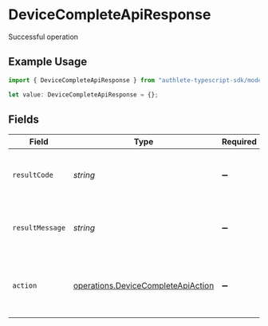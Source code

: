 # DeviceCompleteApiResponse

Successful operation

## Example Usage

```typescript
import { DeviceCompleteApiResponse } from "authlete-typescript-sdk/models/operations";

let value: DeviceCompleteApiResponse = {};
```

## Fields

| Field                                                                                    | Type                                                                                     | Required                                                                                 | Description                                                                              |
| ---------------------------------------------------------------------------------------- | ---------------------------------------------------------------------------------------- | ---------------------------------------------------------------------------------------- | ---------------------------------------------------------------------------------------- |
| `resultCode`                                                                             | *string*                                                                                 | :heavy_minus_sign:                                                                       | The code which represents the result of the API call.                                    |
| `resultMessage`                                                                          | *string*                                                                                 | :heavy_minus_sign:                                                                       | A short message which explains the result of the API call.                               |
| `action`                                                                                 | [operations.DeviceCompleteApiAction](../../models/operations/devicecompleteapiaction.md) | :heavy_minus_sign:                                                                       | The next action that the authorization server implementation should take.<br/>           |